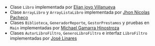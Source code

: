 - Clase `Libro` implementada por [Elian joyo Villanueva](https://github.com/ElianAndrel456)
- Clase `ArrayLibro` y `ArrayListaLibro` implementada por [Jhon Nicolas Pacheco](https://github.com/Jhon-NPC)
- Clases `Biblioteca`, `GeneradorReporte`, `GestorPrestamos` y pruebas en `Main` implementadas por [Michael Gamarra Hinostroza](https://github.com/MichaelGamarraH)
- Clases `AutorLibroFiltro`, `GeneroLibroFiltro` e interfaz `LibroFiltro` implementadas por [José Linares](https://github.com/Joselinares17)